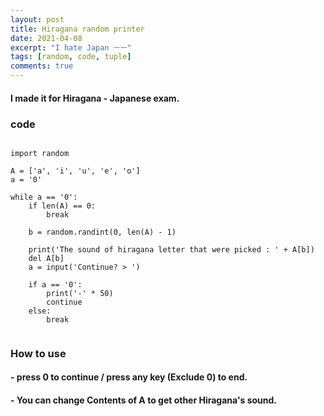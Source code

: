 ```yaml
---
layout: post
title: Hiragana random printer
date: 2021-04-08
excerpt: "I hate Japan ㅡㅡ"
tags: [random, code, tuple]
comments: true
---
```


#### I made it for Hiragana - Japanese exam.

### code

~~~

import random

A = ['a', 'i', 'u', 'e', 'o']
a = '0'

while a == '0':
    if len(A) == 0:
        break

    b = random.randint(0, len(A) - 1)

    print('The sound of hiragana letter that were picked : ' + A[b])
    del A[b]
    a = input('Continue? > ')

    if a == '0':
        print('-' * 50)
        continue
    else:
        break
    
~~~

### How to use
#### - press 0 to continue / press any key (Exclude 0) to end.
#### - You can change Contents of A to get other Hiragana's sound.
